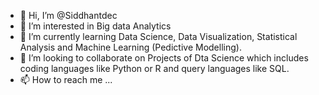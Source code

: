 - 👋 Hi, I’m @Siddhantdec
- 👀 I’m interested in Big data Analytics
- 🌱 I’m currently learning Data Science, Data Visualization, Statistical Analysis and Machine Learning (Pedictive Modelling).
- 💞️ I’m looking to collaborate on Projects of Dta Science which includes coding languages like Python or R and query languages like SQL.
- 📫 How to reach me ...

<!---
Siddhantdec/Siddhantdec is a ✨ special ✨ repository because its `README.md` (this file) appears on your GitHub profile.
You can click the Preview link to take a look at your changes.
--->
